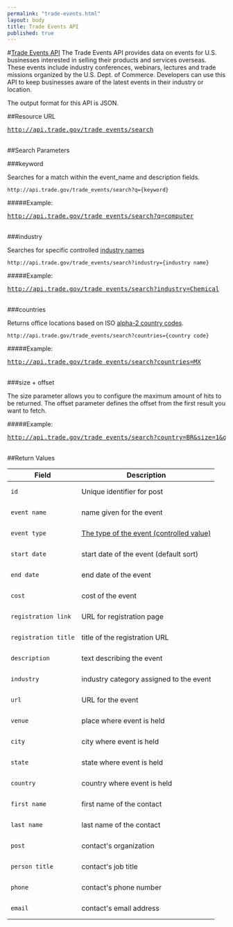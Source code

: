 ```yaml
---
permalink: "trade-events.html"
layout: body
title: Trade Events API
published: true
---
```


#<a href="trade-events.html">Trade Events API</a>
The Trade Events API provides data on events for U.S. businesses interested in selling their products and services overseas.  These events include industry conferences, webinars, lectures and trade missions organized by the U.S. Dept. of Commerce. Developers can use this API to keep businesses aware of the latest events in their industry or location.

The output format for this API is JSON.

##Resource URL

<a href="http://api.trade.gov/trade_events/search"><pre>http://api.trade.gov/trade_events/search</pre></a>
</br>
##Search Parameters

###keyword

Searches for a match within the event_name and description fields.

    http://api.trade.gov/trade_events/search?q={keyword}

#####Example:

<a href="http://api.trade.gov/trade_events/search?q=computer"><pre>http://api.trade.gov/trade_events/search?q=computer</pre></a>
</br>
###industry

Searches for specific controlled [industry names](industry-list-trade-events.html)

    http://api.trade.gov/trade_events/search?industry={industry name}

#####Example:

<a href="http://api.trade.gov/trade_events/search?industry=Chemical"><pre>http://api.trade.gov/trade_events/search?industry=Chemical</pre></a>
</br>
###countries

Returns office locations based on ISO [alpha-2 country codes](http://www.iso.org/iso/home/standards/country_codes/country_names_and_code_elements.htm).

    http://api.trade.gov/trade_events/search?countries={country code}

#####Example:

<a href="http://api.trade.gov/trade_events/search?countries=MX"><pre>http://api.trade.gov/trade_events/search?countries=MX</pre></a>
</br>
###size + offset

The size parameter allows you to configure the maximum amount of hits to be returned. The offset parameter defines the offset from the first result you want to fetch.

#####Example:

<a href="http://api.trade.gov/trade_events/search?country=BR&size=1&offset=1"><pre>http://api.trade.gov/trade_events/search?country=BR&size=1&offset=1</pre></a>
</br>
##Return Values

| Field              | Description                             |
| ------------------ | --------------------------------------- |
| <pre><code>id</code></pre>                 | Unique identifier for post              |
| <pre><code>event_name</code></pre>         | name given for the event                |
| <pre><code>event_type</code></pre>         | [The type of the event (controlled value)](event-type-list.html)  |
| <pre><code>start_date</code></pre>         | start date of the event (default sort)  |
| <pre><code>end_date</code></pre>           | end date of the event                   |
| <pre><code>cost</code></pre>               | cost of the event                       |
| <pre><code>registration_link</code></pre>  | URL for registration page               |
| <pre><code>registration_title</code></pre> | title of the registration URL           |
| <pre><code>description</code></pre>        | text describing the event               |
| <pre><code>industry</code></pre>           | industry category assigned to the event |
| <pre><code>url</code></pre>                | URL for the event                       |
| <pre><code>venue</code></pre>              | place where event is held               |
| <pre><code>city</code></pre>               | city where event is held                |
| <pre><code>state</code></pre>              | state where event is held               |
| <pre><code>country</code></pre>            | country where event is held             |
| <pre><code>first_name</code></pre>         | first name of the contact               |
| <pre><code>last_name</code></pre>          | last name of the contact                |
| <pre><code>post</code></pre>               | contact's organization                  |
| <pre><code>person_title</code></pre>       | contact's job title                     |
| <pre><code>phone</code></pre>              | contact's phone number                  |
| <pre><code>email</code></pre>              | contact's email address                 |